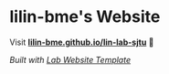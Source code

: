 
# lilin-bme's Website

Visit **[lilin-bme.github.io/lin-lab-sjtu](https://lilin-bme.github.io/lin-lab-sjtu)** 🚀

_Built with [Lab Website Template](https://greene-lab.gitbook.io/lab-website-template-docs)_

